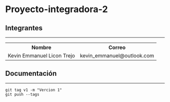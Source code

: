 # Proyecto-integradora-2

## Integrantes

---


<table>
  <tr>
    <th>Nombre</th>
    <th>Correo</th>
  </tr>
  <tr>
    <td>Kevin Emmanuel Licon Trejo</td>
    <td>kevin_emmanuel@outlook.com</td>
  </tr>
</table>

## Documentación

---

```git
git tag v1 -m "Vercion 1"
git push --tags
```

